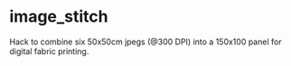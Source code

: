 # image_stitch
Hack to combine six 50x50cm jpegs (@300 DPI) into a 150x100 panel for digital fabric printing.
